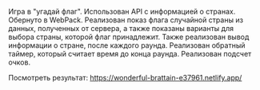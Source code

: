 Игра в "угадай флаг". Использован API  с информацией о странах. Обернуто в WebPack. Реализован показ флага случайной страны из данных, полученных от сервера, а также показаны варианты для выбора страны, которой флаг принадлежит. Также реализован вывод информации о стране, после каждого раунда. 
Реализован обратный таймер, который считает время до конца раунда. Реализован подсчет очков. 

Посмотреть результат: https://wonderful-brattain-e37961.netlify.app/
